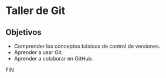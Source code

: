 # Taller de Git

## Objetivos

- Comprender los conceptos básicos de control de versiones.
- Aprender a usar Git.
- Aprender a colaborar en GitHub.


FIN
